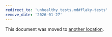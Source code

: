 ```yaml
---
redirect_to: 'unhealthy_tests.md#flaky-tests'
remove_date: '2026-01-27'
---
```


<!-- markdownlint-disable -->

This document was moved to [another location](unhealthy_tests.md#flaky-tests).

<!-- This redirect file can be deleted after <2026-01-27>. -->
<!-- Redirects that point to other docs in the same project expire in three months. -->
<!-- Redirects that point to docs in a different project or site (for example, link is not relative and starts with `https:`) expire in one year. -->
<!-- Before deletion, see: https://docs.gitlab.com/development/documentation/redirects -->

